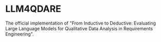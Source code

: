 # LLM4QDARE
The official implementation of "From Inductive to Deductive: Evaluating Large Language Models for Qualitative Data Analysis in Requirements Engineering".
